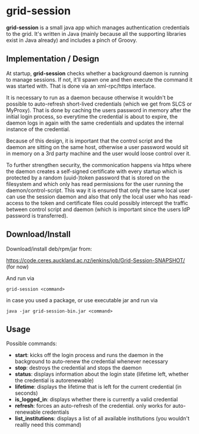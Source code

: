 grid-session
============

**grid-session** is a small java app which manages authentication credentials to the grid. It's written in Java (mainly because all the supporting libraries exist in Java already) and includes a pinch of Groovy. 

Implementation / Design
-----------------------

At startup, **grid-session** checks whether a background daemon is running to manage sessions. If not, it'll spawn one and then execute the command it was started with. That is done via an xml-rpc/https interface. 

It is necessary to run as a daemon because otherwise it wouldn't be possible to auto-refresh short-lived credentials (which we get from SLCS or MyProxy). That is done by caching the users password in memory after the initial login process, so everytime the credential is about to expire, the daemon logs in again with the same credentials and updates the internal instance of the credential. 

Because of this design, it is important that the control script and the daemon are sitting on the same host, otherwise a user password would sit in memory on a 3rd party machine and the user would loose control over it.

To further strengthen security, the commonication happens via https where the daemon creates a self-signed certificate with every startup which is protected by a random (uuid-)token password that is stored on the filesystem and which only has read permissions for the user running the daemon/control-script. This way it is ensured that only the same local user can use the session daemon and also that only the local user who has read-access to the token and certificate files could possibly intercept the traffic between control script and daemon (which is important since the users IdP password is transferred).


Download/Install
-----------------

Download/install deb/rpm/jar from:

https://code.ceres.auckland.ac.nz/jenkins/job/Grid-Session-SNAPSHOT/
(for now)

And run via

    grid-session <command>

in case you used a package, or use executable jar and run via

    java -jar grid-session-bin.jar <command>


Usage
-----

Possible commands:

 - **start**:			 kicks off the login process and runs the daemon in the background to auto-renew the credential whenever necessary
 - **stop**:	      	 destroys the credential and stops the daemon
 - **status**:			 displays information about the login state (lifetime left, whether the credential is autorenewable)
 - **lifetime**:		 displays the lifetime that is left for the current credential (in seconds)
 - **is_logged_in**:		 displays whether there is currently a valid credential
 - **refresh**:		 forces an auto-refresh of the credential. only works for auto-renewable credentials
 - **list_institutions**:	 displays a list of all available institutions (you wouldn't reallly need this command)
